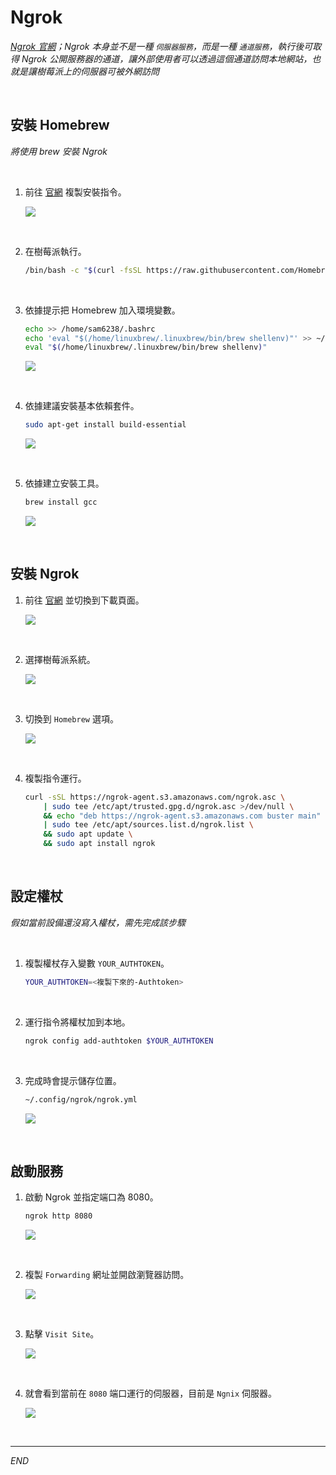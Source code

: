 # Ngrok 

_[Ngrok 官網](https://ngrok.com/)；Ngrok 本身並不是一種 `伺服器服務`，而是一種 `通道服務`，執行後可取得 Ngrok 公開服務器的通道，讓外部使用者可以透過這個通道訪問本地網站，也就是讓樹莓派上的伺服器可被外網訪問_

<br>

## 安裝 Homebrew

_將使用 brew 安裝 Ngrok_

<br>

1. 前往 [官網](https://brew.sh/) 複製安裝指令。

    ![](images/img_158.png)

<br>

2. 在樹莓派執行。

    ```bash
    /bin/bash -c "$(curl -fsSL https://raw.githubusercontent.com/Homebrew/install/HEAD/install.sh)"
    ```

<br>

3. 依據提示把 Homebrew 加入環境變數。

    ```bash
    echo >> /home/sam6238/.bashrc
    echo 'eval "$(/home/linuxbrew/.linuxbrew/bin/brew shellenv)"' >> ~/.bashrc
    eval "$(/home/linuxbrew/.linuxbrew/bin/brew shellenv)"
    ```

    ![](images/img_159.png)

<br>

4. 依據建議安裝基本依賴套件。

    ```bash
    sudo apt-get install build-essential
    ```

    ![](images/img_160.png)

<br>

5. 依據建立安裝工具。

    ```bash
    brew install gcc
    ```

    ![](images/img_170.png)

<br>

## 安裝 Ngrok

1. 前往 [官網](https://dashboard.ngrok.com/get-started/setup/raspberrypi) 並切換到下載頁面。

    ![](images/img_168.png)

<br>

2. 選擇樹莓派系統。

    ![](images/img_169.png)

<br>

3. 切換到 `Homebrew` 選項。

    ![](images/img_161.png)

<br>

4. 複製指令運行。

    ```bash
    curl -sSL https://ngrok-agent.s3.amazonaws.com/ngrok.asc \
        | sudo tee /etc/apt/trusted.gpg.d/ngrok.asc >/dev/null \
        && echo "deb https://ngrok-agent.s3.amazonaws.com buster main" \
        | sudo tee /etc/apt/sources.list.d/ngrok.list \
        && sudo apt update \
        && sudo apt install ngrok
    ```

<br>

## 設定權杖

_假如當前設備還沒寫入權杖，需先完成該步驟_

<br>

1. 複製權杖存入變數 `YOUR_AUTHTOKEN`。

    ```bash
    YOUR_AUTHTOKEN=<複製下來的-Authtoken>
    ```

<br>

2. 運行指令將權杖加到本地。

    ```bash
    ngrok config add-authtoken $YOUR_AUTHTOKEN
    ```

<br>

3. 完成時會提示儲存位置。

    ```bash
    ~/.config/ngrok/ngrok.yml
    ```

    ![](images/img_162.png)

<br>

## 啟動服務

1. 啟動 Ngrok 並指定端口為 8080。

    ```bash
    ngrok http 8080
    ```

    ![](images/img_163.png)

<br>

2. 複製 `Forwarding` 網址並開啟瀏覽器訪問。

    ![](images/img_164.png)

<br>

3. 點擊 `Visit Site`。

    ![](images/img_165.png)

<br>

4. 就會看到當前在 `8080` 端口運行的伺服器，目前是 `Ngnix` 伺服器。

    ![](images/img_166.png)

<br>

___

_END_